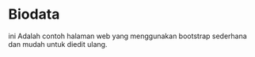 # Biodata
ini Adalah contoh halaman web yang menggunakan bootstrap sederhana dan mudah untuk diedit ulang.
